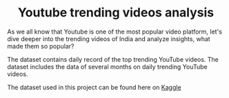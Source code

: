 <div style="text-align:center"> <h1> Youtube trending videos analysis </h1> </div>

As we all know that Youtube is one of the most popular video platform, let's dive deeper
into the trending videos of India and analyze insights, what made them so popular?

The dataset contains daily record of the top trending YouTube videos.
The dataset includes the data of several months on daily trending YouTube videos.


The dataset used in this project can be found here on <a href="https://www.kaggle.com/datasets/datasnaek/youtube-new">Kaggle<a/>
